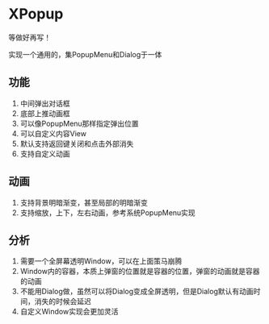 # XPopup
等做好再写！

实现一个通用的，集PopupMenu和Dialog于一体
## 功能
1. 中间弹出对话框
2. 底部上推动画框
3. 可以像PopupMenu那样指定弹出位置
4. 可以自定义内容View
5. 默认支持返回键关闭和点击外部消失
6. 支持自定义动画

## 动画
1. 支持背景明暗渐变，甚至局部的明暗渐变
2. 支持缩放，上下，左右动画，参考系统PopupMenu实现


## 分析
1. 需要一个全屏幕透明Window，可以在上面策马崩腾
2. Window内的容器，本质上弹窗的位置就是容器的位置，弹窗的动画就是容器的动画
3. 不能用Dialog做，虽然可以将Dialog变成全屏透明，但是Dialog默认有动画时间，消失的时候会延迟
4. 自定义Window实现会更加灵活
